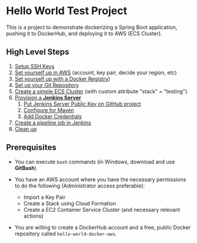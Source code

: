 # Hello World Test Project

This is a project to demonstrate dockerizing a Spring Boot application, pushing it to DockerHub,
and deploying it to AWS (ECS Cluster).

## High Level Steps
1. [Setup SSH Keys](./docs/00-SSHKey.md)
1. [Set yourself up in AWS](./docs/01-AwsAccount.md) (account, key pair, decide your region, etc)
1. [Set yourself up with a Docker Registry](./docs/02-DockerHub.md))
1. [Set up your Git Repository](docs/02-GitRepository.md)
1. [Create a simple ECS Cluster](./docs/03-ECSCluster.md) (with custom attribute "stack" = "testing")
1. [Provision a **Jenkins Server**](./docs/04-JenkinsServer.md)
    1. [Put Jenkins Server Public Key on GitHub project](docs/05-JenkinsGitHub.md)
    1. [Configure for Maven](./docs/06-ConfigureMavenTool.md)
    1. [Add Docker Credentials](./docs/07-DockerCredentials.md)
1. [Create a pipeline job in Jenkins](./docs/10-JenkinsPipeline.md)
1. [Clean up](./docs/cleanup.md)

## Prerequisites

 * You can execute `bash` commands (in Windows, download and use **GitBash**)
 * You have an AWS account where you have the necessary permissions to do the following (Administrator access preferable):
    * Import a Key Pair
    * Create a Stack using Cloud Formation
    * Create a EC2 Container Service Cluster (and necessary relevant actions)
    
 * You are willing to create a DockerHub account and a free, public Docker repository called `hello-world-docker-aws`.